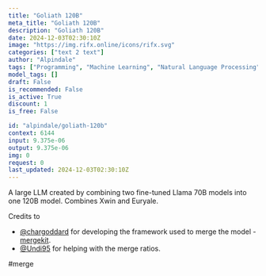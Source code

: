 ```yaml
---
title: "Goliath 120B"
meta_title: "Goliath 120B"
description: "Goliath 120B"
date: 2024-12-03T02:30:10Z
image: "https://img.rifx.online/icons/rifx.svg"
categories: ["text 2 text"]
author: "Alpindale"
tags: ["Programming", "Machine Learning", "Natural Language Processing", "Generative AI", "Chatbots"]
model_tags: []
draft: False
is_recommended: False
is_active: True
discount: 1
is_free: False

id: "alpindale/goliath-120b"
context: 6144
input: 9.375e-06
output: 9.375e-06
img: 0
request: 0
last_updated: 2024-12-03T02:30:10Z
---
```


A large LLM created by combining two fine-tuned Llama 70B models into one 120B model. Combines Xwin and Euryale.

Credits to
- [@chargoddard](https://huggingface.co/chargoddard) for developing the framework used to merge the model - [mergekit](https://github.com/cg123/mergekit).
- [@Undi95](https://huggingface.co/Undi95) for helping with the merge ratios.

#merge


